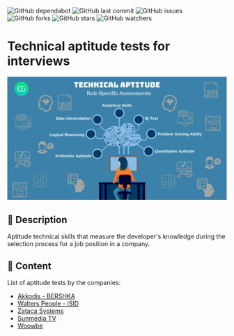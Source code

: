 ![GitHub dependabot](https://img.shields.io/badge/dependabot-enabled-025e8c?logo=Dependabot)
![GitHub last commit](https://img.shields.io/github/last-commit/beatrizsmerino/interview-technical-aptitude-test)
![GitHub issues](https://img.shields.io/github/issues/beatrizsmerino/interview-technical-aptitude-test)
![GitHub forks](https://img.shields.io/github/forks/beatrizsmerino/interview-technical-aptitude-test)
![GitHub stars](https://img.shields.io/github/stars/beatrizsmerino/interview-technical-aptitude-test)
![GitHub watchers](https://img.shields.io/github/watchers/beatrizsmerino/interview-technical-aptitude-test)

# Technical aptitude tests for interviews

![Technical aptitude tests](./README/images/interview-technical-aptitude-test.jpg)

## 🎯 Description

Aptitude technical skills that measure the developer's knowledge during the selection process for a job position in a company.

## 🧩 Content

List of aptitude tests by the companies:

- [Akkodis - BERSHKA](./companies/akkodis/README.md)
- [Walters People - ISID](./companies/walters-people/README.md)
- [Zataca Systems](./companies/zataca-systems/README.md)
- [Sunmedia TV](./companies/sunmedia-tv/README.md)
- [Woowbe](./companies/woowbe/README.md)
